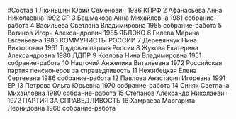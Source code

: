 #Состав
1 Лкиньшин Юрий Семенович 1936 КПРФ
2 Афанасьева Анна Николаевна 1992 СР
3 Башмакова Анна Михайловна 1981 собрание-работа
4 Васильева Светлана Владимировна 1965 собрание-работа
5 Вотинов Игорь Александрович 1985 ЯБЛОКО
6 Гилева Марина Евгеньевна 1983 КОММУНИСТЫ РОССИИ
7 Деревянчук Нина Викторовна 1961 Трудовая партия России
8 Жукова Екатерина Александровна 1980 ЛДПР
9 Козлова Нина Владимировна 1951 собрание-работа
10 Надточий Анжелика Витальевна 1972 Российская партия пенсионеров за справедливость
11 Нежибецкая Елена Сергеевна 1986 собрание-работа
12 Павлова Анастасия Игоревна 1991 ЕР
13 Петрова Ольга Юрьевна 1970 собрание-работа
14 Синяк Светлана Михайловна 1980 собрание-работа
15 Степанов Александр Николаевич 1972 ПАРТИЯ ЗА СПРАВЕДЛИВОСТЬ
16 Хамраева Маргарита Леонидовна 1968 собрание-работа
